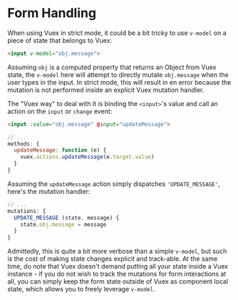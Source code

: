 # Form Handling

When using Vuex in strict mode, it could be a bit tricky to use `v-model` on a piece of state that belongs to Vuex:

``` html
<input v-model="obj.message">
```

Assuming `obj` is a computed property that returns an Object from Vuex state, the `v-model` here will attempt to directly mutate `obj.message` when the user types in the input. In strict mode, this will result in en error because the mutation is not performed inside an explicit Vuex mutation handler.

The "Vuex way" to deal with it is binding the `<input>`'s value and call an action on the `input` or `change` event:

``` html
<input :value="obj.message" @input="updateMessage">
```
``` js
// ...
methods: {
  updateMessage: function (e) {
    vuex.actions.updateMessage(e.target.value)
  }
}
```

Assuming the `updateMessage` action simply dispatches `'UPDATE_MESSAGE'`, here's the mutation handler:

``` js
// ...
mutations: {
  UPDATE_MESSAGE (state, message) {
    state.obj.message = message
  }
}
```

Admittedly, this is quite a bit more verbose than a simple `v-model`, but such is the cost of making state changes explicit and track-able. At the same time, do note that Vuex doesn't demand putting all your state inside a Vuex instance - if you do not wish to track the mutations for form interactions at all, you can simply keep the form state outside of Vuex as component local state, which allows you to freely leverage `v-model`.
